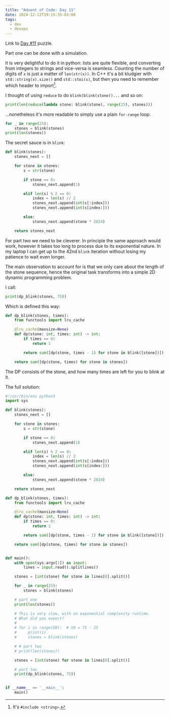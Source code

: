 ```yaml
---
title: "Advent of Code: Day 11"
date: 2024-12-12T19:15:35-03:00
tags:
  - dev
  - devops
---
```


Link to [Day #11](https://adventofcode.com/2024/day/11) puzzle.

<!--more-->

Part one can be done with a simulation.

It is very delightful to do it in python: lists are quite flexible, and
converting from integers to strings and vice-versa is seamless. Counting the
number of digits of `x` is just a matter of `len(str(x))`. In C++ it's a bit
kludgier with `std::string(x).size()` and `std::stoi(s)`, but then you need to
remember which header to import[^1].

I thought of using `reduce` to do `blink(blink(stone))...` and so on:

```python
print(len(reduce(lambda stone: blink(stone), range(25), stones)))
```

...nonetheless it's more readable to simply use a plain `for-range` loop:

```python
for _ in range(25):
    stones = blink(stones)
print(len(stones))
```

The secret sauce is in `blink`:

```python
def blink(stones):
    stones_next = []

    for stone in stones:
        s = str(stone)

        if stone == 0:
            stones_next.append(1)

        elif len(s) % 2 == 0:
            index = len(s) // 2
            stones_next.append(int(s[:index]))
            stones_next.append(int(s[index:]))

        else:
            stones_next.append(stone * 2024)

    return stones_next
```

For part two we need to be cleverer. In principle the same approach would work,
however it takes too long to process due to its exponential nature. In my laptop
I can get up to the 42nd `blink` iteration without losing my patience to wait
even longer.

The main observation to account for is that we only care about the length of the
stone sequence, hence the original task transforms into a simple 2D dynamic
programming problem.

I call:

```python
print(dp_blink(stones, 75))
```

Which is defined this way:

```python
def dp_blink(stones, times):
    from functools import lru_cache

    @lru_cache(maxsize=None)
    def dp(stone: int, times: int) -> int:
        if times == 0:
            return 1

        return sum([dp(stone, times - 1) for stone in blink([stone])])

    return sum([dp(stone, times) for stone in stones])
```

The DP consists of the stone, and how many times are left for you to blink at it.

The full solution:

```python
#!/usr/bin/env python3
import sys

def blink(stones):
    stones_next = []

    for stone in stones:
        s = str(stone)

        if stone == 0:
            stones_next.append(1)

        elif len(s) % 2 == 0:
            index = len(s) // 2
            stones_next.append(int(s[:index]))
            stones_next.append(int(s[index:]))

        else:
            stones_next.append(stone * 2024)

    return stones_next

def dp_blink(stones, times):
    from functools import lru_cache

    @lru_cache(maxsize=None)
    def dp(stone: int, times: int) -> int:
        if times == 0:
            return 1

        return sum([dp(stone, times - 1) for stone in blink([stone])])

    return sum([dp(stone, times) for stone in stones])


def main():
    with open(sys.argv[1]) as input:
        lines = input.read().splitlines()

    stones = [int(stone) for stone in lines[0].split()]

    for _ in range(25):
        stones = blink(stones)

    # part one
    print(len(stones))

    # This is very slow, with an exponential complexity runtime.
    # What did you expect?
    #
    # for i in range(50):  # 50 = 75 - 25
    #     print(i)
    #     stones = blink(stones)

    # # part two
    # print(len(stones))

    stones = [int(stone) for stone in lines[0].split()]

    # part two
    print(dp_blink(stones, 75))


if __name__ == '__main__':
    main()
```

[^1]: It's `#include <string>`.

